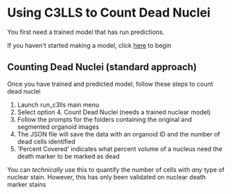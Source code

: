 # Using C3LLS to Count Dead Nuclei

You first need a trained model that has run predictions. 

If you haven't started making a model, click [here](https://github.com/hbakhtiar/C3LLS/blob/main/Documentation/New%20to%20AI/Create%20Training%20Data.md) to begin

## Counting Dead Nuclei (standard approach)

Once you have trained and predicted model, follow these steps to count dead nuclei

1. Launch run_c3lls main menu
2. Select option 4. Count Dead Nuclei (needs a trained nuclear model)
3. Follow the prompts for the folders containing the original and segmented organoid images
4. The JSON file will save the data with an organoid ID and the number of dead cells identified
5. 'Percent Covered' indicates what percent volume of a nucleus need the death marker to be marked as dead

You can *technically* use this to quantify the number of cells with *any* type of nuclear stain. However, this has only been validated on nuclear death marker stains

